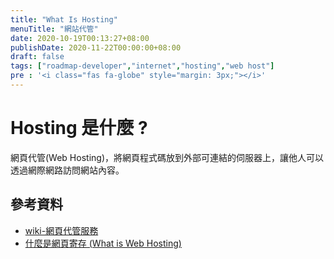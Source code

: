 ```yaml
---
title: "What Is Hosting"
menuTitle: "網站代管"
date: 2020-10-19T00:13:27+08:00
publishDate: 2020-11-22T00:00:00+08:00
draft: false
tags: ["roadmap-developer","internet","hosting","web host"]
pre : '<i class="fas fa-globe" style="margin: 3px;"></i>'
---
```

# Hosting 是什麼 ?

網頁代管(Web Hosting)，將網頁程式碼放到外部可連結的伺服器上，讓他人可以透過網際網路訪問網站內容。

## 參考資料
- [wiki-網頁代管服務](https://zh.wikipedia.org/wiki/%E7%B6%B2%E9%A0%81%E5%AF%84%E5%AD%98%E6%9C%8D%E5%8B%99)
- [什麼是網頁寄存 (What is Web Hosting)](http://learn-web-hosting-domain-name.mygreatname.com/what-is-web-hosting.html)